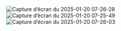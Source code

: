 ![Capture d’écran du 2025-01-20 07-26-28](https://github.com/user-attachments/assets/91b5ae03-84a4-4f5e-9a06-01f03d48a768)
![Capture d’écran du 2025-01-20 07-25-49](https://github.com/user-attachments/assets/75b3857c-8da2-42ae-8718-2cde5c57a1ff)
![Capture d’écran du 2025-01-20 07-26-03](https://github.com/user-attachments/assets/ec200460-a632-4732-84d8-c01c9447a781)
